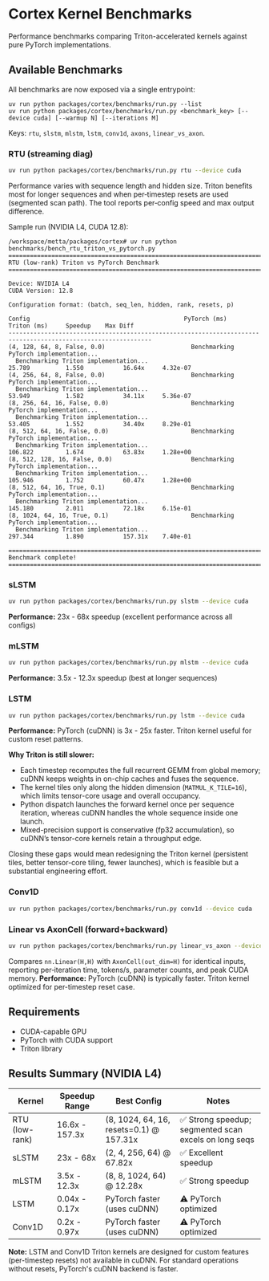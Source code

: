 # Cortex Kernel Benchmarks

Performance benchmarks comparing Triton-accelerated kernels against pure PyTorch implementations.

## Available Benchmarks

All benchmarks are now exposed via a single entrypoint:

```
uv run python packages/cortex/benchmarks/run.py --list
uv run python packages/cortex/benchmarks/run.py <benchmark_key> [--device cuda] [--warmup N] [--iterations M]
```

Keys: `rtu`, `slstm`, `mlstm`, `lstm`, `conv1d`, `axons`, `linear_vs_axon`.

### RTU (streaming diag)

```bash
uv run python packages/cortex/benchmarks/run.py rtu --device cuda
```

Performance varies with sequence length and hidden size. Triton benefits most for longer sequences and when per‑timestep
resets are used (segmented scan path). The tool reports per‑config speed and max output difference.

Sample run (NVIDIA L4, CUDA 12.8):

```
/workspace/metta/packages/cortex# uv run python benchmarks/bench_rtu_triton_vs_pytorch.py
================================================================================
RTU (low-rank) Triton vs PyTorch Benchmark
================================================================================

Device: NVIDIA L4
CUDA Version: 12.8

Configuration format: (batch, seq_len, hidden, rank, resets, p)

Config                                           PyTorch (ms)    Triton (ms)     Speedup    Max Diff
--------------------------------------------------------------------------------------------------------------
(4, 128, 64, 8, False, 0.0)                        Benchmarking PyTorch implementation...
  Benchmarking Triton implementation...
25.789          1.550           16.64x     4.32e-07
(4, 256, 64, 8, False, 0.0)                        Benchmarking PyTorch implementation...
  Benchmarking Triton implementation...
53.949          1.582           34.11x     5.36e-07
(8, 256, 64, 16, False, 0.0)                       Benchmarking PyTorch implementation...
  Benchmarking Triton implementation...
53.405          1.552           34.40x     8.29e-01
(8, 512, 64, 16, False, 0.0)                       Benchmarking PyTorch implementation...
  Benchmarking Triton implementation...
106.822         1.674           63.83x     1.28e+00
(8, 512, 128, 16, False, 0.0)                      Benchmarking PyTorch implementation...
  Benchmarking Triton implementation...
105.946         1.752           60.47x     1.28e+00
(8, 512, 64, 16, True, 0.1)                        Benchmarking PyTorch implementation...
  Benchmarking Triton implementation...
145.180         2.011           72.18x     6.15e-01
(8, 1024, 64, 16, True, 0.1)                       Benchmarking PyTorch implementation...
  Benchmarking Triton implementation...
297.344         1.890           157.31x    7.40e-01

================================================================================
Benchmark complete!
================================================================================
```

### sLSTM

```bash
uv run python packages/cortex/benchmarks/run.py slstm --device cuda
```

**Performance:** 23x - 68x speedup (excellent performance across all configs)

### mLSTM

```bash
uv run python packages/cortex/benchmarks/run.py mlstm --device cuda
```

**Performance:** 3.5x - 12.3x speedup (best at longer sequences)

### LSTM

```bash
uv run python packages/cortex/benchmarks/run.py lstm --device cuda
```

**Performance:** PyTorch (cuDNN) is 3x - 25x faster. Triton kernel useful for custom reset patterns.

**Why Triton is still slower:**

- Each timestep recomputes the full recurrent GEMM from global memory; cuDNN keeps weights in on-chip caches and fuses
  the sequence.
- The kernel tiles only along the hidden dimension (`MATMUL_K_TILE=16`), which limits tensor-core usage and overall
  occupancy.
- Python dispatch launches the forward kernel once per sequence iteration, whereas cuDNN handles the whole sequence
  inside one launch.
- Mixed-precision support is conservative (fp32 accumulation), so cuDNN’s tensor-core kernels retain a throughput edge.

Closing these gaps would mean redesigning the Triton kernel (persistent tiles, better tensor-core tiling, fewer
launches), which is feasible but a substantial engineering effort.

### Conv1D

```bash
uv run python packages/cortex/benchmarks/run.py conv1d --device cuda
```

### Linear vs AxonCell (forward+backward)

```bash
uv run python packages/cortex/benchmarks/run.py linear_vs_axon --device cuda
```

Compares `nn.Linear(H,H)` with `AxonCell(out_dim=H)` for identical inputs, reporting per‑iteration time, tokens/s,
parameter counts, and peak CUDA memory. **Performance:** PyTorch (cuDNN) is typically faster. Triton kernel optimized
for per-timestep reset case.

## Requirements

- CUDA-capable GPU
- PyTorch with CUDA support
- Triton library

## Results Summary (NVIDIA L4)

| Kernel         | Speedup Range  | Best Config                             | Notes                                                 |
| -------------- | -------------- | --------------------------------------- | ----------------------------------------------------- |
| RTU (low-rank) | 16.6x - 157.3x | (8, 1024, 64, 16, resets=0.1) @ 157.31x | ✅ Strong speedup; segmented scan excels on long seqs |
| sLSTM          | 23x - 68x      | (2, 4, 256, 64) @ 67.82x                | ✅ Excellent speedup                                  |
| mLSTM          | 3.5x - 12.3x   | (8, 8, 1024, 64) @ 12.28x               | ✅ Strong speedup                                     |
| LSTM           | 0.04x - 0.17x  | PyTorch faster (uses cuDNN)             | ⚠️ PyTorch optimized                                  |
| Conv1D         | 0.2x - 0.97x   | PyTorch faster (uses cuDNN)             | ⚠️ PyTorch optimized                                  |

**Note:** LSTM and Conv1D Triton kernels are designed for custom features (per-timestep resets) not available in cuDNN.
For standard operations without resets, PyTorch's cuDNN backend is faster.
